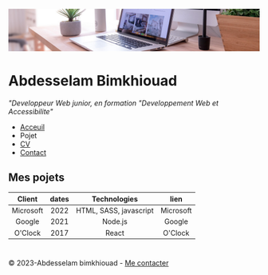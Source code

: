 ![image](img/desk-banner.jpg)

# Abdesselam Bimkhiouad

_"Developpeur Web junior, en formation "Developpement Web et Accessibilite"_


- [Acceuil](README.md)
- Pojet
- [CV](CV.md)
- [Contact](contact.md)

## Mes pojets

|Client|dates|Technologies| lien|
|:------:|:-----:|:------------:|:-----:|
|Microsoft|2022|HTML, SASS, javascript|Microsoft|
|Google|2021|Node.js|Google|
|O'Clock|2017|React|O'Clock

#
© 2023-Abdesselam bimkhiouad - [Me contacter](contact.md)

